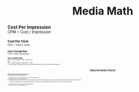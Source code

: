 <h1 align="center">Media Math</h1>

**<small>Cost Per Impression**<small>  
CPM = Cost / Impression

**<small>Cost Per Click**<small>  
CPC = Cost / Click

**<small>Click Through Rate**<small>  
CTR = Clicks / Impression

**<small>Video Complete Rate**<small>  
VCR = (View-throughs * 100) / Impressions  
OR     
VCR = (View-throughs / Impressions) * 100  
a “view through” typically refers to a viewer watching an entire video ad without skipping it

<h1 align="center">Data Anomaly Check</h1>

**<small>When does percentile indicate non-issue?**<small>  
When most recent week's data is significantly:
1. Higher than 25th & 50th, but lower than 75th. (still within normalized range)
2. Lower than 75th & 50th, but higher than 25th.
3. If all higher/lower, but relevant metrics from most recent week are small numbers, that may indiciate the ad is still in QA (Making sure the quality is good before release to the public)
- Ex: When most recent data for CTR is significantly higher than all percentiles: Check relevant metrics (clicks & Impression), if they are low, might indiciate QA.
4. Higher than 25th & 50th,  75th. (still within normalized range)
5. Lower than 75th & 50th, but higher than 25th.
